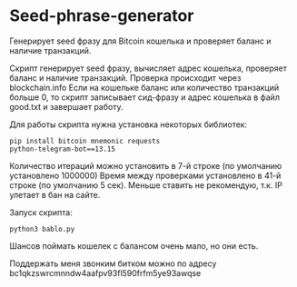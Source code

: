 # Seed-phrase-generator
Генерирует seed фразу для Bitcoin кошелька и проверяет баланс и наличие транзакций.

Скрипт генерирует seed фразу, вычисляет адрес кошелька, проверяет баланс и наличие транзакций.
Проверка происходит через blockchain.info
Если на кошельке баланс или количество транзакций больше 0, то скрипт записывает сид-фразу и адрес кошелька в файл good.txt и завершает работу.

Для работы скрипта нужна установка некоторых библиотек:

<code>pip install bitcoin mnemonic requests python-telegram-bot==13.15</code>

Количество итераций можно установить в 7-й строке (по умолчанию установлено 1000000)
Время между проверками установлено в 41-й строке (по умолчанию 5 сек). Меньше ставить не рекомендую, т.к. IP улетает в бан на сайте.

Запуск скрипта:

<code>python3 bablo.py</code>

Шансов поймать кошелек с балансом очень мало, но они есть.

Поддержать меня звонким битком можно по адресу bc1qkzswrcmnndw4aafpv93fl590frfm5ye93awqse

